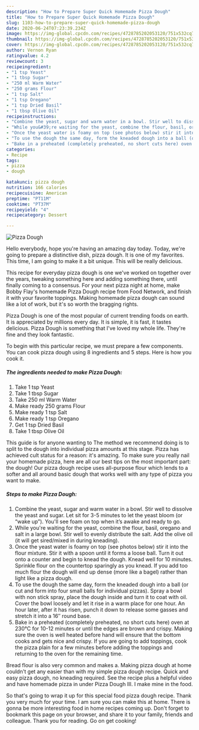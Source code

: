 ```yaml
---
description: "How to Prepare Super Quick Homemade Pizza Dough"
title: "How to Prepare Super Quick Homemade Pizza Dough"
slug: 1103-how-to-prepare-super-quick-homemade-pizza-dough
date: 2020-06-24T07:23:39.234Z
image: https://img-global.cpcdn.com/recipes/4728785202053120/751x532cq70/pizza-dough-recipe-main-photo.jpg
thumbnail: https://img-global.cpcdn.com/recipes/4728785202053120/751x532cq70/pizza-dough-recipe-main-photo.jpg
cover: https://img-global.cpcdn.com/recipes/4728785202053120/751x532cq70/pizza-dough-recipe-main-photo.jpg
author: Vernon Ryan
ratingvalue: 4.2
reviewcount: 3
recipeingredient:
- "1 tsp Yeast"
- "1 tbsp Sugar"
- "250 ml Warm Water"
- "250 grams Flour"
- "1 tsp Salt"
- "1 tsp Oregano"
- "1 tsp Dried Basil"
- "1 tbsp Olive Oil"
recipeinstructions:
- "Combine the yeast, sugar and warm water in a bowl. Stir well to dissolve the yeast and sugar. Let sit for 3-5 minutes to let the yeast bloom (or “wake up”). You&#39;ll see foam on top when it’s awake and ready to go."
- "While you&#39;re waiting for the yeast, combine the flour, basil, oregano and salt in a large bowl. Stir well to evenly distribute the salt. Add the olive oil (it will get sired/mixed in during kneading)."
- "Once the yeast water is foamy on top (see photos below) stir it into the flour mixture. Stir it with a spoon until it forms a loose ball. Turn it out onto a counter and begin to knead the dough. Knead well for 10 minutes. Sprinkle flour on the countertop sparingly as you knead. If you add too much flour the dough will end up dense (more like a bagel) rather than light like a pizza dough."
- "To use the dough the same day, form the kneaded dough into a ball (or cut and form into four small balls for individual pizzas). Spray a bowl with non stick spray, place the dough inside and turn it to coat with oil. Cover the bowl loosely and let it rise in a warm place for one hour. An hour later, after it has risen, punch it down to release some gasses and stretch it into a 16″ round base."
- "Bake in a preheated (completely preheated, no short cuts here) oven at 230°C for 10-12 minutes or until the edges are brown and crispy. Making sure the oven is well heated before hand will ensure that the bottom cooks and gets nice and crispy. If you are going to add toppings, cook the pizza plain for a few minutes before adding the toppings and returning to the oven for the remaining time."
categories:
- Recipe
tags:
- pizza
- dough

katakunci: pizza dough 
nutrition: 166 calories
recipecuisine: American
preptime: "PT11M"
cooktime: "PT37M"
recipeyield: "4"
recipecategory: Dessert

---
```



![Pizza Dough](https://img-global.cpcdn.com/recipes/4728785202053120/751x532cq70/pizza-dough-recipe-main-photo.jpg)

Hello everybody, hope you're having an amazing day today. Today, we're going to prepare a distinctive dish, pizza dough. It is one of my favorites. This time, I am going to make it a bit unique. This will be really delicious.

This recipe for everyday pizza dough is one we&#39;ve worked on together over the years, tweaking something here and adding something there, until finally coming to a consensus. For your next pizza night at home, make Bobby Flay&#39;s homemade Pizza Dough recipe from Food Network, and finish it with your favorite toppings. Making homemade pizza dough can sound like a lot of work, but it&#39;s so worth the bragging rights.

Pizza Dough is one of the most popular of current trending foods on earth. It is appreciated by millions every day. It is simple, it is fast, it tastes delicious. Pizza Dough is something that I've loved my whole life. They're fine and they look fantastic.


To begin with this particular recipe, we must prepare a few components. You can cook pizza dough using 8 ingredients and 5 steps. Here is how you cook it.

<!--inarticleads1-->

##### The ingredients needed to make Pizza Dough:

1. Take 1 tsp Yeast
1. Take 1 tbsp Sugar
1. Take 250 ml Warm Water
1. Make ready 250 grams Flour
1. Make ready 1 tsp Salt
1. Make ready 1 tsp Oregano
1. Get 1 tsp Dried Basil
1. Take 1 tbsp Olive Oil


This guide is for anyone wanting to The method we recommend doing is to split to the dough into individual pizza amounts at this stage. Pizza has achieved cult status for a reason: it&#39;s amazing. To make sure you really nail your homemade pizza, here are all our best tips on the most important part: the dough! Our pizza dough recipe uses all-purpose flour which lends to a softer and all around basic dough that works well with any type of pizza you want to make. 

<!--inarticleads2-->

##### Steps to make Pizza Dough:

1. Combine the yeast, sugar and warm water in a bowl. Stir well to dissolve the yeast and sugar. Let sit for 3-5 minutes to let the yeast bloom (or “wake up”). You&#39;ll see foam on top when it’s awake and ready to go.
1. While you&#39;re waiting for the yeast, combine the flour, basil, oregano and salt in a large bowl. Stir well to evenly distribute the salt. Add the olive oil (it will get sired/mixed in during kneading).
1. Once the yeast water is foamy on top (see photos below) stir it into the flour mixture. Stir it with a spoon until it forms a loose ball. Turn it out onto a counter and begin to knead the dough. Knead well for 10 minutes. Sprinkle flour on the countertop sparingly as you knead. If you add too much flour the dough will end up dense (more like a bagel) rather than light like a pizza dough.
1. To use the dough the same day, form the kneaded dough into a ball (or cut and form into four small balls for individual pizzas). Spray a bowl with non stick spray, place the dough inside and turn it to coat with oil. Cover the bowl loosely and let it rise in a warm place for one hour. An hour later, after it has risen, punch it down to release some gasses and stretch it into a 16″ round base.
1. Bake in a preheated (completely preheated, no short cuts here) oven at 230°C for 10-12 minutes or until the edges are brown and crispy. Making sure the oven is well heated before hand will ensure that the bottom cooks and gets nice and crispy. If you are going to add toppings, cook the pizza plain for a few minutes before adding the toppings and returning to the oven for the remaining time.


Bread flour is also very common and makes a. Making pizza dough at home couldn&#39;t get any easier than with my simple pizza dough recipe. Quick and easy pizza dough, no kneading required. See the recipe plus a helpful video and have homemade pizza in under Pizza Dough III. I make mine in the food. 

So that's going to wrap it up for this special food pizza dough recipe. Thank you very much for your time. I am sure you can make this at home. There is gonna be more interesting food in home recipes coming up. Don't forget to bookmark this page on your browser, and share it to your family, friends and colleague. Thank you for reading. Go on get cooking!
